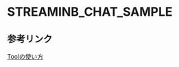 # STREAMINB_CHAT_SAMPLE

## 参考リンク
[Toolの使い方](https://chatgpt.com/share/68c825cd-fc80-800b-849e-d99982278074)